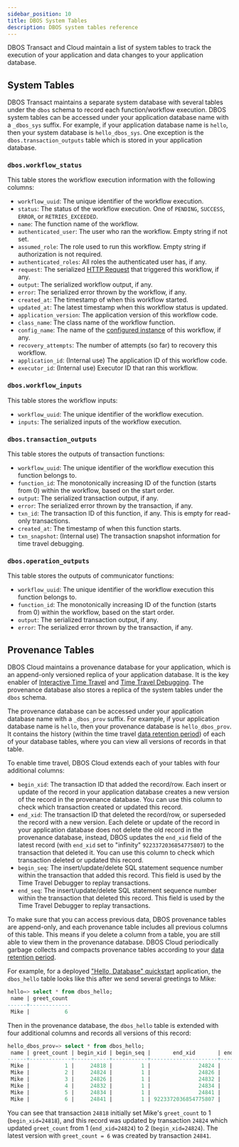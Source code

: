 ```yaml
---
sidebar_position: 10
title: DBOS System Tables
description: DBOS system tables reference
---
```


DBOS Transact and Cloud maintain a list of system tables to track the execution of your application and data changes to your application database.

## System Tables
DBOS Transact maintains a separate system database with several tables under the `dbos` schema to record each function/workflow execution.
DBOS system tables can be accessed under your application database name with a `_dbos_sys` suffix. For example, if your application database name is `hello`, then your system database is `hello_dbos_sys`.
One exception is the `dbos.transaction_outputs` table which is stored in your application database.

### `dbos.workflow_status`

This table stores the workflow execution information with the following columns:

- `workflow_uuid`: The unique identifier of the workflow execution.
- `status`: The status of the workflow execution. One of `PENDING`, `SUCCESS`, `ERROR`, or `RETRIES_EXCEEDED`.
- `name`: The function name of the workflow.
- `authenticated_user`: The user who ran the workflow. Empty string if not set.
- `assumed_role`: The role used to run this workflow.  Empty string if authorization is not required.
- `authenticated_roles`: All roles the authenticated user has, if any.
- `request`: The serialized [HTTP Request](./contexts#ctxtrequest) that triggered this workflow, if any.
- `output`: The serialized workflow output, if any.
- `error`: The serialized error thrown by the workflow, if any.
- `created_at`: The timestamp of when this workflow started.
- `updated_at`: The latest timestamp when this workflow status is updated.
- `application_version`: The application version of this workflow code.
- `class_name`: The class name of the workflow function.
- `config_name`: The name of the [configured instance](../tutorials/configured-instances.md) of this workflow, if any.
- `recovery_attempts`: The number of attempts (so far) to recovery this workflow.
- `application_id`: (Internal use) The application ID of this workflow code.
- `executor_id`: (Internal use) Executor ID that ran this workflow.


### `dbos.workflow_inputs`
This table stores the workflow inputs:

- `workflow_uuid`: The unique identifier of the workflow execution.
- `inputs`: The serialized inputs of the workflow execution.

### `dbos.transaction_outputs`
This table stores the outputs of transaction functions:

- `workflow_uuid`: The unique identifier of the workflow execution this function belongs to.
- `function_id`: The monotonically increasing ID of the function (starts from 0) within the workflow, based on the start order.
- `output`: The serialized transaction output, if any.
- `error`: The serialized error thrown by the transaction, if any.
- `txn_id`: The transaction ID of this function, if any. This is empty for read-only transactions.
- `created_at`: The timestamp of when this function starts.
- `txn_snapshot`: (Internal use) The transaction snapshot information for time travel debugging.

### `dbos.operation_outputs`
This table stores the outputs of communicator functions:

- `workflow_uuid`: The unique identifier of the workflow execution this function belongs to.
- `function_id`: The monotonically increasing ID of the function (starts from 0) within the workflow, based on the start order.
- `output`: The serialized transaction output, if any.
- `error`: The serialized error thrown by the transaction, if any.


## Provenance Tables

DBOS Cloud maintains a provenance database for your application, which is an append-only versioned replica of your application database.
It is the key enabler of [Interactive Time Travel](../cloud-tutorials/interactive-timetravel.md) and [Time Travel Debugging](../cloud-tutorials/timetravel-debugging.md).
The provenance database also stores a replica of the system tables under the `dbos` schema.

The provenance database can be accessed under your application database name with a `_dbos_prov` suffix. For example, if your application database name is `hello`, then your provenance database is `hello_dbos_prov`. It contains the history (within the time travel [data retention period](https://www.dbos.dev/pricing)) of each of your database tables, where you can view all versions of records in that table.

To enable time travel, DBOS Cloud extends each of your tables with four additional columns:
- `begin_xid`: The transaction ID that added the record/row. Each insert or update of the record in your application database creates a new version of the record in the provenance database. You can use this column to check which transaction created or updated this record.
- `end_xid`: The transaction ID that deleted the record/row, or superseded the record with a new version. Each delete or update of the record in your application database does not delete the old record in the provenance database, instead, DBOS updates the `end_xid` field of the latest record (with `end_xid` set to "infinity" `9223372036854775807`) to the transaction that deleted it. You can use this column to check which transaction deleted or updated this record.
- `begin_seq`: The insert/update/delete SQL statement sequence number within the transaction that added this record. This field is used by the Time Travel Debugger to replay transactions.
- `end_seq`: The insert/update/delete SQL statement sequence number within the transaction that deleted this record. This field is used by the Time Travel Debugger to replay transactions.

To make sure that you can access previous data, DBOS provenance tables are append-only, and each provenance table includes all previous columns of this table.
This means if you delete a column from a table, you are still able to view them in the provenance database.
DBOS Cloud periodically garbage collects and compacts provenance tables according to your [data retention period](https://www.dbos.dev/pricing).

For example, for a deployed ["Hello, Database" quickstart](../getting-started/quickstart) application, the `dbos_hello` table looks like this after we send several greetings to Mike:

```sql
hello=> select * from dbos_hello;
 name | greet_count
------+-------------
 Mike |           6
```

Then in the provenance database, the `dbos_hello` table is extended with four additional columns and records all versions of this record:
```sql
hello_dbos_prov=> select * from dbos_hello;
 name | greet_count | begin_xid | begin_seq |       end_xid       | end_seq
------+-------------+-----------+-----------+---------------------+---------
 Mike |           1 |     24818 |         1 |               24824 |       1
 Mike |           2 |     24824 |         1 |               24826 |       1
 Mike |           3 |     24826 |         1 |               24832 |       1
 Mike |           4 |     24832 |         1 |               24834 |       1
 Mike |           5 |     24834 |         1 |               24841 |       1
 Mike |           6 |     24841 |         1 | 9223372036854775807 |       0
```

You can see that transaction `24818` initially set Mike's `greet_count` to 1 (`begin_xid=24818`), and this record was updated by transaction `24824` which updated `greet_count` from 1 (`end_xid=24824`) to 2 (`begin_xid=24824`).
The latest version with `greet_count = 6` was created by transaction `24841`.

